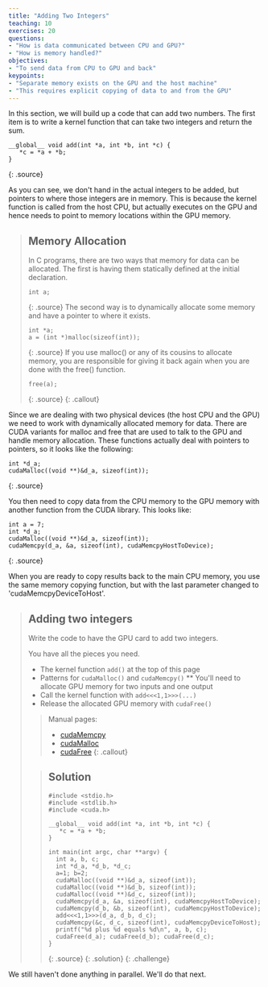 ```yaml
---
title: "Adding Two Integers"
teaching: 10
exercises: 20
questions:
- "How is data communicated between CPU and GPU?"
- "How is memory handled?"
objectives:
- "To send data from CPU to GPU and back"
keypoints:
- "Separate memory exists on the GPU and the host machine"
- "This requires explicit copying of data to and from the GPU"
---
```


In this section, we will build up a code that can add two numbers. The first item is to write a kernel function that can take two integers and return the sum.

~~~
__global__ void add(int *a, int *b, int *c) {
   *c = *a + *b;
}
~~~
{: .source}

As you can see, we don't hand in the actual integers to be added, but pointers to where those integers are in memory. This is because the kernel function is called from the host CPU, but actually executes on the GPU and hence needs to point to memory locations within the GPU memory.

> ## Memory Allocation
> In C programs, there are two ways that memory for data can be allocated. The first is having them statically defined at the initial declaration.
> ~~~
> int a;
> ~~~
> {: .source}
> The second way is to dynamically allocate some memory and have a pointer to where it exists.
> ~~~
> int *a;
> a = (int *)malloc(sizeof(int));
> ~~~
> {: .source}
> If you use malloc() or any of its cousins to allocate memory, you are responsible for giving it back again when you are done with the free() function.
> ~~~
> free(a);
> ~~~
> {: .source}
{: .callout}

Since we are dealing with two physical devices (the host CPU and the GPU) we need to work with dynamically allocated memory for data. There are CUDA variants for malloc and free that are used to talk to the GPU and handle memory allocation. These functions actually deal with pointers to pointers, so it looks like the following:

~~~
int *d_a;
cudaMalloc((void **)&d_a, sizeof(int));
~~~
{: .source}

You then need to copy data from the CPU memory to the GPU memory with another function from the CUDA library. This looks like:

~~~
int a = 7;
int *d_a;
cudaMalloc((void **)&d_a, sizeof(int));
cudaMemcpy(d_a, &a, sizeof(int), cudaMemcpyHostToDevice);
~~~
{: .source}

When you are ready to copy results back to the main CPU memory, you use the same memory copying function, but with the last parameter changed to 'cudaMemcpyDeviceToHost'. 

> ## Adding two integers
> Write the code to have the GPU card to add two integers.
>
> You have all the pieces you need.
> * The kernel function `add()` at the top of this page
> * Patterns for `cudaMalloc()` and `cudaMemcpy()`
> ** You'll need to allocate GPU memory for two inputs and one output
> * Call the kernel function with `add<<<1,1>>>(...)`
> * Release the allocated GPU memory with `cudaFree()`
>
> > Manual pages:
> >  * <a href="https://docs.nvidia.com/cuda/cuda-runtime-api/group__CUDART__MEMORY.html#group__CUDART__MEMORY_1gc263dbe6574220cc776b45438fc351e8">cudaMemcpy</a>
>  > * <a href="https://docs.nvidia.com/cuda/cuda-runtime-api/group__CUDART__MEMORY.html#group__CUDART__MEMORY_1g37d37965bfb4803b6d4e59ff26856356">cudaMalloc</a>
>  > * <a href="https://docs.nvidia.com/cuda/cuda-runtime-api/group__CUDART__MEMORY.html#group__CUDART__MEMORY_1ga042655cbbf3408f01061652a075e094">cudaFree</a>
> {: .callout}
>
> > ## Solution
> > ~~~
> > #include <stdio.h>
> > #include <stdlib.h>
> > #include <cuda.h>
> > 
> > __global__ void add(int *a, int *b, int *c) {
> >    *c = *a + *b;
> > }
> > 
> > int main(int argc, char **argv) {
> >   int a, b, c;
> >   int *d_a, *d_b, *d_c;
> >   a=1; b=2;
> >   cudaMalloc((void **)&d_a, sizeof(int));
> >   cudaMalloc((void **)&d_b, sizeof(int));
> >   cudaMalloc((void **)&d_c, sizeof(int));
> >   cudaMemcpy(d_a, &a, sizeof(int), cudaMemcpyHostToDevice);
> >   cudaMemcpy(d_b, &b, sizeof(int), cudaMemcpyHostToDevice);
> >   add<<<1,1>>>(d_a, d_b, d_c);
> >   cudaMemcpy(&c, d_c, sizeof(int), cudaMemcpyDeviceToHost);
> >   printf("%d plus %d equals %d\n", a, b, c);
> >   cudaFree(d_a); cudaFree(d_b); cudaFree(d_c);
> > }
> > ~~~
> > {: .source}
> {: .solution}
{: .challenge}

We still haven't done anything in parallel. We'll do that next.
